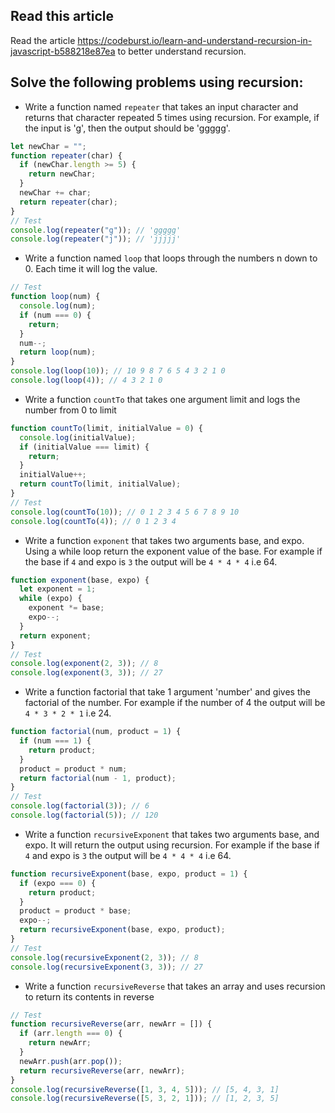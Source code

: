 ## Read this article

Read the article https://codeburst.io/learn-and-understand-recursion-in-javascript-b588218e87ea to better understand recursion.

## Solve the following problems using recursion:

- Write a function named `repeater` that takes an input character and returns that character repeated 5 times using recursion. For example, if the input is 'g', then the output should be 'ggggg'.

```js
let newChar = "";
function repeater(char) {
  if (newChar.length >= 5) {
    return newChar;
  }
  newChar += char;
  return repeater(char);
}
// Test
console.log(repeater("g")); // 'ggggg'
console.log(repeater("j")); // 'jjjjj'
```

- Write a function named `loop` that loops through the numbers n down to 0. Each time it will log the value.

```js
// Test
function loop(num) {
  console.log(num);
  if (num === 0) {
    return;
  }
  num--;
  return loop(num);
}
console.log(loop(10)); // 10 9 8 7 6 5 4 3 2 1 0
console.log(loop(4)); // 4 3 2 1 0
```

- Write a function `countTo` that takes one argument limit and logs the number from 0 to limit

```js
function countTo(limit, initialValue = 0) {
  console.log(initialValue);
  if (initialValue === limit) {
    return;
  }
  initialValue++;
  return countTo(limit, initialValue);
}
// Test
console.log(countTo(10)); // 0 1 2 3 4 5 6 7 8 9 10
console.log(countTo(4)); // 0 1 2 3 4
```

- Write a function `exponent` that takes two arguments base, and expo. Using a while loop return the exponent value of the base. For example if the base if `4` and expo is `3` the output will be `4 * 4 * 4` i.e 64.

```js
function exponent(base, expo) {
  let exponent = 1;
  while (expo) {
    exponent *= base;
    expo--;
  }
  return exponent;
}
// Test
console.log(exponent(2, 3)); // 8
console.log(exponent(3, 3)); // 27
```

- Write a function factorial that take 1 argument 'number' and gives the factorial of the number. For example if the number of 4 the output will be `4 * 3 * 2 * 1` i.e 24.

```js
function factorial(num, product = 1) {
  if (num === 1) {
    return product;
  }
  product = product * num;
  return factorial(num - 1, product);
}
// Test
console.log(factorial(3)); // 6
console.log(factorial(5)); // 120
```

- Write a function `recursiveExponent` that takes two arguments base, and expo. It will return the output using recursion. For example if the base if `4` and expo is `3` the output will be `4 * 4 * 4` i.e 64.

```js
function recursiveExponent(base, expo, product = 1) {
  if (expo === 0) {
    return product;
  }
  product = product * base;
  expo--;
  return recursiveExponent(base, expo, product);
}
// Test
console.log(recursiveExponent(2, 3)); // 8
console.log(recursiveExponent(3, 3)); // 27
```

- Write a function `recursiveReverse` that takes an array and uses recursion to return its contents in reverse

```js
// Test
function recursiveReverse(arr, newArr = []) {
  if (arr.length === 0) {
    return newArr;
  }
  newArr.push(arr.pop());
  return recursiveReverse(arr, newArr);
}
console.log(recursiveReverse([1, 3, 4, 5])); // [5, 4, 3, 1]
console.log(recursiveReverse([5, 3, 2, 1])); // [1, 2, 3, 5]
```
